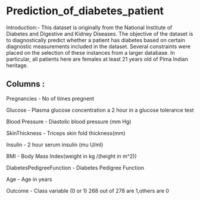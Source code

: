# Prediction_of_diabetes_patient

Introduction:-
This dataset is originally from the National Institute of Diabetes and Digestive and Kidney Diseases. 
The objective of the dataset is to diagnostically predict whether a patient has diabetes based on certain diagnostic measurements
included in the dataset. Several constraints were placed on the selection of these instances from a larger database.
In particular, all patients here are females at least 21 years old of Pima Indian heritage.

## Columns :
 
Pregnancies - No of times pregnent

Glucose - Plasma glucose concentration a 2 hour in a glucose tolerance test

Blood Pressure - Diastolic blood pressure (mm Hg)

SkinThickness - Triceps skin fold thickness(mm)

Insulin - 2 hour serum insulin (mu U/ml)

BMI - Body Mass Index(weight in kg /(height in m^2))

DiabetesPedigreeFunction - Diabetes Pedigree Function

Age - Age in years

Outcome - Class variable (0 or 1) 268 out of 278 are 1,others are 0

